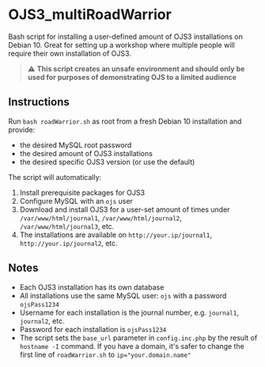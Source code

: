 # OJS3_multiRoadWarrior
Bash script for installing a user-defined amount of OJS3 installations on Debian 10. Great for setting up a workshop where multiple people will require their own installation of OJS3.

> :warning: **This script creates an unsafe environment and should only be used for purposes of demonstrating OJS to a limited audience**

## Instructions

Run `bash roadWarrior.sh` as root from a fresh Debian 10 installation and provide:

- the desired MySQL root password
- the desired amount of OJS3 installations
- the desired specific OJS3 version (or use the default)

The script will automatically:

1. Install prerequisite packages for OJS3
2. Configure MySQL with an `ojs` user
3. Download and install OJS3 for a user-set amount of times under `/var/www/html/journal1`, `/var/www/html/journal2`, `/var/www/html/journal3`, etc.
4. The installations are available on `http://your.ip/journal1`, `http://your.ip/journal2`, etc.

## Notes

- Each OJS3 installation has its own database
- All installations use the same MySQL user: `ojs` with a password `ojsPass1234`
- Username for each installation is the journal number, e.g. `journal1`, `journal2`, etc.
- Password for each installation is `ojsPass1234`
- The script sets the `base_url` parameter in `config.inc.php` by the result of `hostname -I` command. If you have a domain, it's safer to change the first line of `roadWarrior.sh` to `ip="your.domain.name"`
